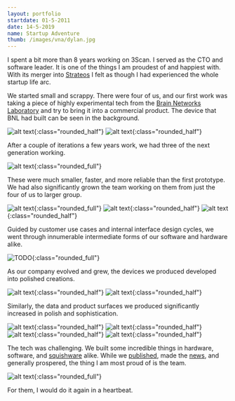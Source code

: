 ```yaml
---
layout: portfolio
startdate: 01-5-2011
date: 14-5-2019
name: Startup Adventure
thumb: /images/vna/dylan.jpg
---
```


I spent a bit more than 8 years working on 3Scan. I served as the CTO and software leader.
It is one of the things I am proudest of and
happiest with. With its merger into [Strateos](https://strateos.com/) I felt as though I
had experienced the whole startup life arc.

We started small and scrappy.  There were four of us, and our first work was taking a
piece of highly experimental tech from the [Brain Networks Laboratory](http://research.cs.tamu.edu/bnl/static/home.html)
and try to bring it into a commercial product.  The device that BNL had built can be seen
in the background.

![alt text](/images/threescan/founders.png "Founders in front of KESM 1.0"){:class="rounded_half"}
![alt text](/images/threescan/kesm_alpha.jpg "Founders in front of KESM 1.0"){:class="rounded_half"}

After a couple of iterations a few years work, we had three of the next generation working.

![alt text](/images/threescan/messy.png "Founders in front of KESM 1.0"){:class="rounded_full"}

These were much smaller, faster, and more reliable than the first prototype. We had also significantly grown the team working on them from just the four of us to larger group.

![alt text](/images/threescan/2015.jpg "3Scan team c. 2015"){:class="rounded_full"}
![alt text](/images/threescan/advance2016_2.jpg "Advance 2016"){:class="rounded_half"}
![alt text](/images/threescan/focusgroup.jpg "Team meeting"){:class="rounded_half"}

Guided by customer use cases and internal interface design cycles, 
we went through innumerable intermediate forms of our software and hardware alike.

![TODO](/images/threescan/arch.png "Some architecture diagrams from over the years"){:class="rounded_full"}

As our company evolved and grew, the devices we produced developed into polished creations.

![alt text](/images/threescan/kesm_beta.png "First integration"){:class="rounded_half"}
![alt text](/images/threescan/kesm_delta.jpg "They grow up so fast."){:class="rounded_half"}

Similarly, the data and product surfaces we produced significantly increased in 
polish and sophistication.

![alt text](/images/threescan/vasc_small.jpg "Renders from Dylan"){:class="rounded_half"}
![alt text](/images/threescan/aveo_small.jpg "Renders from Dylan"){:class="rounded_half"}
![alt text](/images/threescan/intestine_small.jpg "Renders from Alex"){:class="rounded_half"}
![alt text](/images/threescan/lungs_small.jpg "Renders from Alex"){:class="rounded_half"}

The tech was challenging. We built some incredible things in hardware, software, and [squishware](https://trademarks.justia.com/873/56/squishware-87356821.html) alike. While we [published](https://scholar.google.com/scholar?hl=en&as_sdt=0%2C5&q=3scan&btnG=),
made the [news](https://news.google.com/search?q=3scan), and generally prospered, 
the thing I am most proud of is the team. 

![alt text](/images/threescan/team.jpg "2019 3Scan Team"){:class="rounded_full"}

For them, I would do it again in a heartbeat.
